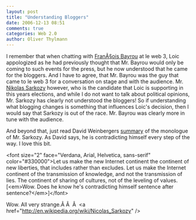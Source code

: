 ```yaml
---
layout: post
title: "Understanding Bloggers"
date: 2006-12-13 08:51
comments: true
categories: Web 2.0
author: Oliver Thylmann
---
```









I remember that when chatting with [FranÃ§ois Bayrou](http://en.wikipedia.org/wiki/Fran%C3%A7ois_Bayrou) at le web 3, Loic appologized as he had previously thought that Mr. Bayrou would only be coming to such events for the press, but he now understood that he came for the bloggers. And I have to agree, that Mr. Bayrou was the guy that came to le web 3 for a conversation on stage and with the audience. Mr. [Nikolas Sarkozy](http://en.wikipedia.org/wiki/Nicolas_Sarkozy) however, who is the candidate that Loic is supporting in this years elections, and while I do not want to talk about political opinions, Mr. Sarkozy has clearly not understood the bloggers! So if understanding what blogging changes is something that influences Loic's decision, then I would say that Sarkozy is out of the race. Mr. Bayrou was clearly more in tune with the audience.

And beyond that, just read David Weinbergers [summary](http://www.hyperorg.com/blogger/mtarchive/leweb_sarkousi_conservative_ca.html) of the monologue of Mr. Sarkozy. As David says, he is contradicting himself every step of the way. I love this bit.

&lt;font size=&quot;2&quot; face=&quot;Verdana, Arial, Helvetica, sans-serif&quot; color=&quot;#330000&quot;&gt;Let us make the new Internet continent the continent of new liberties, that includes rather than excludes. Let us make the Internet continent of the transmission of knowledge, and not the transmission of lies. The continent of sharing of cultures, not of the leveling of values. [&lt;em&gt;Wow. Does he know he's contradicting himself sentence after sentence?&lt;/em&gt;]&lt;/font&gt;

Wow. All very strange.Â Â  Â  &lt;a href=&quot;http://en.wikipedia.org/wiki/Nicolas_Sarkozy&quot; /&gt;

